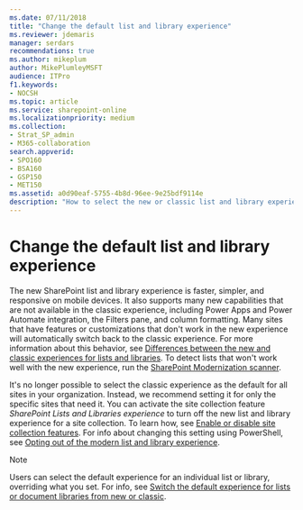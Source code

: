 ```yaml
---
ms.date: 07/11/2018
title: "Change the default list and library experience"
ms.reviewer: jdemaris
manager: serdars
recommendations: true
ms.author: mikeplum
author: MikePlumleyMSFT
audience: ITPro
f1.keywords:
- NOCSH
ms.topic: article
ms.service: sharepoint-online
ms.localizationpriority: medium
ms.collection:  
- Strat_SP_admin
- M365-collaboration
search.appverid:
- SPO160
- BSA160
- GSP150
- MET150
ms.assetid: a0d90eaf-5755-4b8d-96ee-9e25bdf9114e
description: "How to select the new or classic list and library experience for a site. "
---
```


# Change the default list and library experience

The new SharePoint list and library experience is faster, simpler, and responsive on mobile devices. It also supports many new capabilities that are not available in the classic experience, including Power Apps and Power Automate integration, the Filters pane, and column formatting. Many sites that have features or customizations that don't work in the new experience will automatically switch back to the classic experience. For more information about this behavior, see [Differences between the new and classic experiences for lists and libraries](https://support.office.com/article/30e1aab0-a5cc-4363-b7f2-09e2ae07d4dc). To detect lists that won't work well with the new experience, run the [SharePoint Modernization scanner](/sharepoint/dev/transform/modernize-scanner).

It's no longer possible to select the classic experience as the default for all sites in your organization. Instead, we recommend setting it for only the specific sites that need it. You can activate the site collection feature _SharePoint Lists and Libraries experience_ to turn off the new list and library experience for a site collection. To learn how, see [Enable or disable site collection features](https://support.office.com/article/a2f2a5c2-093d-4897-8b7f-37f86d83df04). For info about changing this setting using PowerShell, see [Opting out of the modern list and library experience](/sharepoint/dev/transform/modernize-userinterface-lists-and-libraries-optout).

> [!NOTE]
> Users can select the default experience for an individual list or library, overriding what you set. For info, see [Switch the default experience for lists or document libraries from new or classic](https://support.office.com/article/66dac24b-4177-4775-bf50-3d267318caa9).

